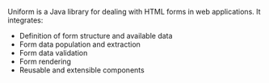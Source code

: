 Uniform is a Java library for dealing with HTML forms in web applications.
It integrates:
* Definition of form structure and available data
* Form data population and extraction
* Form data validation
* Form rendering
* Reusable and extensible components